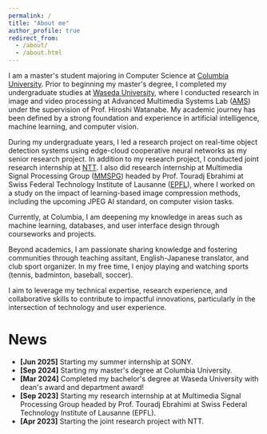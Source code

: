 ```yaml
---
permalink: /
title: "About me"
author_profile: true
redirect_from: 
  - /about/
  - /about.html
---
```

I am a master's student majoring in Computer Science at [Columbia University](https://www.cs.columbia.edu/). Prior to beginning my master's degree, I completed my undergraduate studies at [Waseda University](https://www.comm.waseda.ac.jp/en/index.html), where I conducted research in image and video processing at Advanced Multimedia Systems Lab ([AMS](https://www.ams.giti.waseda.ac.jp/)) under the supervision of Prof. Hiroshi Watanabe. My academic journey has been defined by a strong foundation and experience in artificial intelligence, machine learning, and computer vision.

During my undergraduate years, I led a research project on real-time object detection systems using edge-cloud cooperative neural networks as my senior research project. In addition to my research project, I conducted joint research internship at [NTT](https://www.rd.ntt/e/sic/). I also did research internship at Multimedia Signal Processing Group ([MMSPG](https://www.epfl.ch/labs/mmspg/)) headed by Prof. Touradj Ebrahimi at Swiss Federal Technology Institute of Lausanne ([EPFL](https://www.epfl.ch/en/)), where I worked on a study on the impact of learning-based image compression methods, including the upcoming JPEG AI standard, on computer vision tasks.

Currently, at Columbia, I am deepening my knowledge in areas such as machine learning, databases, and user interface design through courseworks and projects.

Beyond academics, I am passionate sharing knowledge and fostering communities through teaching assitant, English-Japanese translator, and club sport organizer. In my free time, I enjoy playing and watching sports (tennis, badminton, baseball, soccer).

I aim to leverage my technical expertise, research experience, and collaborative skills to contribute to impactful innovations, particularly in the intersection of technology and user experience.

News
======
- **[Jun 2025]** Starting my summer internship at SONY.
- **[Sep 2024]** Starting my master's degree at Columbia University.
- **[Mar 2024]** Completed my bachelor's degree at Waseda University with dean's award and department award!
- **[Sep 2023]** Starting my research internship at at Multimedia Signal Processing Group headed by Prof. Touradj Ebrahimi at Swiss Federal Technology Institute of Lausanne (EPFL).
- **[Apr 2023]** Starting the joint research project with NTT.
